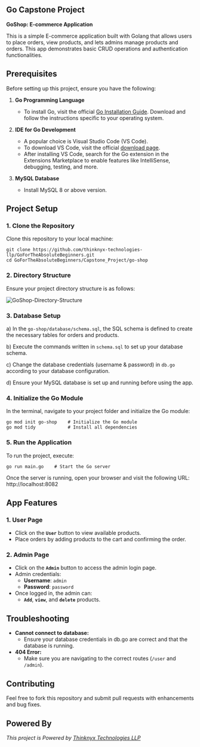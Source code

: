 ## Go Capstone Project

**GoShop: E-commerce Application**

This is a simple E-commerce application built with Golang that allows users to place orders, view products, and lets admins manage products and orders. This app demonstrates basic CRUD operations and authentication functionalities.

## Prerequisites

Before setting up this project, ensure you have the following:

1. **Go Programming Language**
    - To install Go, visit the official [Go Installation Guide](https://golang.org/doc/install). Download and follow the instructions specific to your operating system.

2. **IDE for Go Development**
    - A popular choice is Visual Studio Code (VS Code).
    - To download VS Code, visit the official [download page](https://code.visualstudio.com/Download).
    - After installing VS Code, search for the Go extension in the Extensions Marketplace to enable features like IntelliSense, debugging, testing, and more.

3. **MySQL Database**
    - Install MySQL 8 or above version.

## Project Setup

### 1. Clone the Repository
Clone this repository to your local machine:

```
git clone https://github.com/thinknyx-technologies-llp/GoForTheAbsoluteBeginners.git
cd GoForTheAbsoluteBeginners/Capstone_Project/go-shop
```

### 2. Directory Structure
Ensure your project directory structure is as follows:

![GoShop-Directory-Structure](https://www.thinknyx.com/wp-content/uploads/2025/02/directory_structure_golang.png)

### 3. Database Setup

a) In the `go-shop/database/schema.sql`, the SQL schema is defined to create the necessary tables for orders and products.

b) Execute the commands written in `schema.sql` to set up your database schema.

c) Change the database credentials (username & password) in `db.go` according to your database configuration.

d) Ensure your MySQL database is set up and running before using the app.

### 4. Initialize the Go Module
In the terminal, navigate to your project folder and initialize the Go module:

```
go mod init go-shop    # Initialize the Go module
go mod tidy            # Install all dependencies
```

### 5. Run the Application
To run the project, execute:

```
go run main.go    # Start the Go server
```

Once the server is running, open your browser and visit the following URL: http://localhost:8082

## App Features

### 1. User Page
- Click on the **`User`** button to view available products.
- Place orders by adding products to the cart and confirming the order.

### 2. Admin Page
- Click on the **`Admin`** button to access the admin login page.
- Admin credentials:
  - **Username**: `admin`
  - **Password**: `password`
- Once logged in, the admin can:
  - **`Add`**, **`view`**, and **`delete`** products.

## Troubleshooting

- **Cannot connect to database:**
  - Ensure your database credentials in db.go are correct and that the database is running.
- **404 Error:**
  - Make sure you are navigating to the correct routes (`/user` and `/admin`).

## Contributing

Feel free to fork this repository and submit pull requests with enhancements and bug fixes.

## Powered By
*This project is Powered by [Thinknyx Technologies LLP](www.thinknyx.com)*
